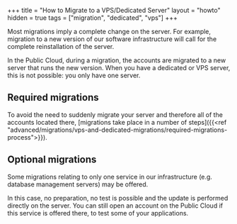 +++
title = "How to Migrate to a VPS/Dedicated Server"
layout = "howto"
hidden = true
tags = ["migration", "dedicated", "vps"]
+++

Most migrations imply a complete change on the server. For example, migration to a new version of our software infrastructure will call for the complete reinstallation of the server.

In the Public Cloud, during a migration, the accounts are migrated to a new server that runs the new version. When you have a dedicated or VPS server, this is not possible: you only have one server.

## Required migrations

To avoid the need to suddenly migrate your server and therefore all of the accounts located there, [migrations take place in a number of steps]({{<ref "advanced/migrations/vps-and-dedicated-migrations/required-migrations-process">}}).

## Optional migrations

Some migrations relating to only one service in our infrastructure (e.g. database management servers) may be offered.

In this case, no preparation, no test is possible and the update is performed directly on the server. You can still open an account on the Public Cloud if this service is offered there, to test some of your applications.
